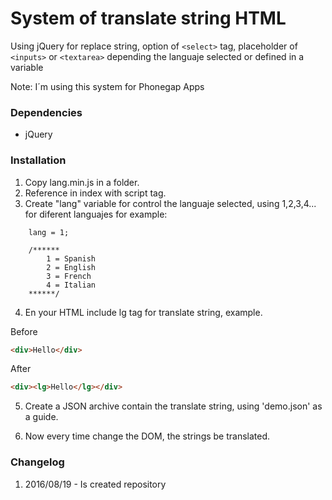 # System of translate string HTML

Using jQuery for replace string, option of ```<select>``` tag, placeholder of ```<inputs>``` or ```<textarea>``` depending the languaje selected or defined in a variable

Note: I´m using this system for Phonegap Apps

### Dependencies

- jQuery

### Installation


1. Copy lang.min.js in a folder.
2. Reference in index with script tag.
3. Create "lang" variable for control the languaje selected, using 1,2,3,4... for diferent languajes for example:
```	
	lang = 1;

	/******
		1 = Spanish
		2 = English
		3 = French
		4 = Italian
	******/
```
4. En your HTML include lg tag for translate string, example.

Before
```HTML
<div>Hello</div>
```
After
```HTML
<div><lg>Hello</lg></div>
```

5. Create a JSON archive contain the translate string, using 'demo.json' as a guide.

6. Now every time change the DOM, the strings be translated.

### Changelog

1. 2016/08/19 - Is created repository